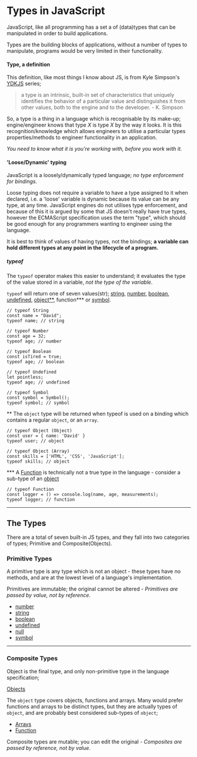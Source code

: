 # Types in JavaScript

JavaScript, like all programming has a set a of (data)types that can be manipulated in order to build applications.

Types are the building blocks of applications, without a number of types to manipulate, programs would be very limited in their functionality.


#### Type, a definition
This definition, like most things I know about JS, is from Kyle Simpson's [YDKJS](https://github.com/getify/You-Dont-Know-JS) series;
> a type is an intrinsic, built-in set of characteristics that uniquely identifies the behavior of a particular value and distinguishes it from other values, both to the engine and to the developer. - K. Simpson

So, a type is a thing in a language which is recognisable by its make-up; engine/engineer knows that type _X_ is type _X_ by the way it looks. It is this recognition/knowledge which allows engineers to utilise a particular types properties/methods to engineer functionality in an application.

*You need to know what it is you're working with, before you work with it.*

#### 'Loose/Dynamic' typing
JavaScript is a loosely/dynamically typed language; *no type enforcement for bindings.*

Loose typing does not require a variable to have a type assigned to it when declared, i.e. a 'loose' variable is dynamic because its value can be any type, at any time. JavaScript engines do not utilises type enforcement, and because of this it is argued by some that JS doesn't really have true types, however the ECMAScript specification uses the term "type", which should be good enough for any programmers wanting to engineer using the language.

It is best to think of values of having types, not the bindings; __a variable can hold different types at any point in the lifecycle of a program.__

##### typeof
The `typeof` operator makes this easier to understand; it evaluates the type of the value stored in a variable, *not the type of the variable*.

`typeof` will return one of seven values(str); [string](primitives/string), [number](primitives/number), [boolean](primitives/boolean), [undefined](primitives/undefined), [object**](composite/object), function*** or [symbol](primitives/symbol).

```
// typeof String
const name = "David";
typeof name; // string

// typeof Number
const age = 32;
typeof age; // number

// typeof Boolean
const isTired = true;
typeof age; // boolean

// typeof Undefined
let pointless;
typeof age; // undefined

// typeof Symbol
const symbol = Symbol();
typeof symbol; // symbol
```

** The `object` type will be returned when typeof is used on a binding which contains a regular `object`, or an `array`.
```
// typeof Object (Object)
const user = { name: 'David' }
typeof user; // object

// typeof Object (Array)
const skills = ['HTML', 'CSS', 'JavaScript'];
typeof skills; // object
```

*** A [Function](composite/function) is technically not a true type in the language - consider a sub-type of an [object](composite/object)
```
// typeof Function
const logger = () => console.log(name, age, measurements);
typeof logger; // function
```


---
## The Types
There are a total of seven built-in JS types, and they fall into two categories of types; Primitive and Composite(Objects).

### __Primitive Types__
A primitive type is any type which is not an object - these types have no methods, and are at the lowest level of a language's implementation.

Primitives are immutable; the original cannot be altered - _*Primitives are passed by value, not by reference*_.

* [number](primitives/number)
* [string](primitives/string)
* [boolean](primitives/boolean)
* [undefined](primitives/undefined)
* [null](primitives/null)
* [symbol](primitives/symbol)


---
### __Composite Types__
Object is the final type, and only non-primitive type in the language specification;

[Objects](composite/object)

The `object` type covers objects, functions and arrays. Many would prefer functions and arrays to be distinct types, but they are actually types of `object`, and are probably best considered sub-types of `object`;

* [Arrays](composite/arrays)
* [Function](composite/function)

Composite types are mutable; you can edit the original - _*Composites are passed by reference, not by value*_.
